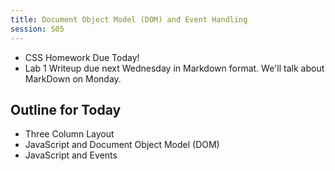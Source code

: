 ```yaml
---
title: Document Object Model (DOM) and Event Handling
session: S05
---
```

* CSS Homework Due Today!
* Lab 1 Writeup due next Wednesday in Markdown format. We'll talk about MarkDown on Monday.

## Outline for Today
* Three Column Layout
* JavaScript and Document Object Model (DOM)
* JavaScript and Events